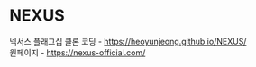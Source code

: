 # NEXUS
넥서스 플래그십 클론 코딩 - https://heoyunjeong.github.io/NEXUS/
<br>
원페이지  - https://nexus-official.com/
